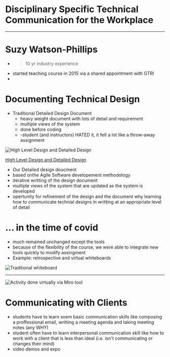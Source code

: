 # Disciplinary Specific Technical Communication for the Workplace

----
# Suzy Watson-Phillips
- >10 yr industry experience
- started teaching course in 2015 via a shared appointment with GTRI
- 
# Documenting Technical Design
- Traditional Detailed Design Document
  - heavy weight document with lots of detail and requirement
  - multiple views of the system
  - done before coding
  - -student (and instructors) HATED it, it felt a lot like a throw-away assignment 

![High Level Design and Detailed Design](https://connected-corridors.berkeley.edu/sites/default/files/styles/panopoly_image_original/public/semp_design_doc.png)
 
[High Level Design and Detailed Design](https://connected-corridors.berkeley.edu/guiding-project-systems-engineering-process/developing-system/icm-system-architecture-and-design)
 - Our Detailed design doucment
  - based onthe Agile Software developement methodology
  - iterative writting of the design document
  - multiple views of the system that are updated as the system is developed
  - opertunity for refinement of the design and the document why learning how to communicate technial designs in writting at an appropriate level of detail
 # ... in the time of covid
 - much remained unchanged except the tools
 - because of the flexibility of the course, we were able to integrate new tools quickly to modify assingment
 - Example: retrospective and virtual whiteboards 
 
 ![Traditional whiteboard](https://user-images.githubusercontent.com/49889272/139340956-6584f713-c761-4598-aca1-1cd64a8cfeb7.png)
 
 ---
 
![Activity done virtually via Miro tool](https://user-images.githubusercontent.com/49889272/139341158-a8ff5d93-0605-4d41-8e99-ce224fab11fd.png)

# Communicating with Clients
- students have to learn soem basic communication skills like composing a proffessional email, writting a meeting agenda and taking meeting notes (any WHY)
- student often have to learn interpersonal communication skill like how to work with a client that is less than ideal (i.e. isn't communicating or changes their mind)
- video demos and expo
